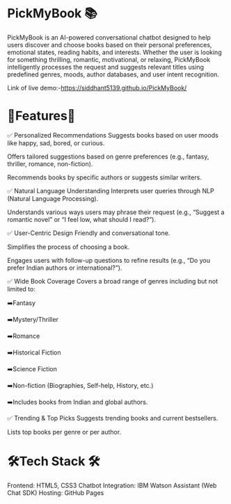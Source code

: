 # PickMyBook 📚
PickMyBook is an AI-powered conversational chatbot designed to help users discover and choose books based on their personal preferences, emotional states, reading habits, and interests.
Whether the user is looking for something thrilling, romantic, motivational, or relaxing, PickMyBook intelligently processes the request and suggests relevant titles using predefined genres, moods, author databases, and user intent recognition.

Link of live demo:-https://siddhant5139.github.io/PickMyBook/

# 🌟Features🌟
✅ Personalized Recommendations
Suggests books based on user moods like happy, sad, bored, or curious.

Offers tailored suggestions based on genre preferences (e.g., fantasy, thriller, romance, non-fiction).

Recommends books by specific authors or suggests similar writers.

✅ Natural Language Understanding
Interprets user queries through NLP (Natural Language Processing).

Understands various ways users may phrase their request (e.g., “Suggest a romantic novel” or “I feel low, what should I read?”).

✅ User-Centric Design
Friendly and conversational tone.

Simplifies the process of choosing a book.

Engages users with follow-up questions to refine results (e.g., “Do you prefer Indian authors or international?”).

✅ Wide Book Coverage
Covers a broad range of genres including but not limited to:

➡️Fantasy

➡️Mystery/Thriller

➡️Romance

➡️Historical Fiction

➡️Science Fiction

➡️Non-fiction (Biographies, Self-help, History, etc.)

➡️Includes books from Indian and global authors.

✅ Trending & Top Picks
Suggests trending books and current bestsellers.

Lists top books per genre or per author.

# 🛠️Tech Stack 🛠️

Frontend: HTML5, CSS3
Chatbot Integration: IBM Watson Assistant (Web Chat SDK)
Hosting: GitHub Pages

